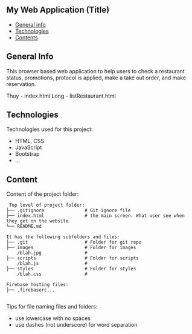 ## My Web Application (Title)

* [General info](#general-info)
* [Technologies](#technologies)
* [Contents](#content)

## General Info
This browser based web application to help users to check a restaurant status, promotions, protocol is applied, make a take out order, and make reservation.

Thuy - index.html
Long - listRestaurant.html
	
## Technologies
Technologies used for this project:
* HTML, CSS
* JavaScript
* Bootstrap 
* ...
	
## Content
Content of the project folder:

```
 Top level of project folder: 
├── .gitignore               # Git ignore file
├── index.html               # the main screen. What user see when they get on the website
└── README.md

It has the following subfolders and files:
├── .git                     # Folder for git repo
├── images                   # Folder for images
    /blah.jpg                # 
├── scripts                  # Folder for scripts
    /blah.js                 # 
├── styles                   # Folder for styles
    /blah.css                # 

Firebase hosting files: 
├── .firebaserc...


```

Tips for file naming files and folders:
* use lowercase with no spaces
* use dashes (not underscore) for word separation

